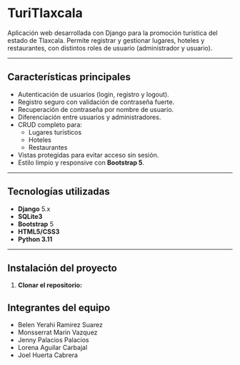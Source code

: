 # TuriTlaxcala

Aplicación web desarrollada con Django para la promoción turística del estado de Tlaxcala. Permite registrar y gestionar lugares, hoteles y restaurantes, con distintos roles de usuario (administrador y usuario).

---

## Características principales

- Autenticación de usuarios (login, registro y logout).
- Registro seguro con validación de contraseña fuerte.
- Recuperación de contraseña por nombre de usuario.
- Diferenciación entre usuarios y administradores.
- CRUD completo para:
  - Lugares turísticos
  - Hoteles
  - Restaurantes
- Vistas protegidas para evitar acceso sin sesión.
- Estilo limpio y responsive con **Bootstrap 5**.

---

##  Tecnologías utilizadas

- **Django** 5.x
- **SQLite3**
- **Bootstrap** 5
- **HTML5/CSS3**
- **Python 3.11**

---

##  Instalación del proyecto

1. **Clonar el repositorio:**

##  Integrantes del equipo
- Belen Yerahi Ramirez Suarez
- Monsserrat Marin Vazquez
- Jenny Palacios Palacios
- Lorena Aguilar Carbajal
- Joel Huerta Cabrera
